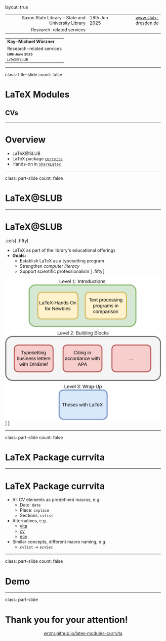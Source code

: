 layout: true

<div class="my-header"></div>

<div class="my-footer">
  <table>
    <tr>
      <td style="text-align:right">Saxon State Library – State and University Library</td>
      <td>18th Jun 2025</td>
      <td style="text-align:right"><a href="https://www.slub-dresden.de/">www.slub-dresden.de</a></td>
    </tr>
    <tr>
      <td style="text-align:right">Research-related services</td>
      <td />
    </tr>
  </table>
</div>

<div class="my-title-footer">
  <table>
    <tr>
      <td style="text-align:left"><b>Kay-Michael Würzner</b></td>
    </tr>
    <tr>
      <td style="text-align:left">Research-related services</td>
    </tr>
    <tr>
      <td style="font-size:8pt"><b>18th June 2025</b></td>
    </tr>
    <tr>
      <td style="font-size:8pt">LaTeX@SLUB</td>
    </tr>
  </table>
</div>

---

class: title-slide
count: false

# LaTeX Modules
## CVs

---

# Overview

- LaTeX@SLUB
- LaTeX package [`currvita`](https://ctan.org/pkg/currvita)
- Hands-on in [`ShareLatex`](https://tex.zih.tu-dresden.de/)

---

class: part-slide
count: false

# LaTeX@SLUB

---

# LaTeX@SLUB

.cols[
.fifty[
- LaTeX as part of the library's educational offerings
- **Goals:**
  + Establish LaTeX as a typesetting program
  + Strengthen *computer literacy*
  + Support scientific professionalism
]
.fifty[
<img src="img/program_en.svg">
]
]

---

class: part-slide
count: false

# LaTeX Package currvita

---

# LaTeX Package currvita

- All CV elements as predefined macros, e.g.
  + Date: `date`
  + Place: `cvplace`
  + Sections: `cvlist`
- Alternatives, e.g.
  + [vita](https://ctan.org/pkg/vita)
  + [cv](https://ctan.org/pkg/cv)
  + [ecv](https://ctan.org/pkg/ecv)
- Similar concepts, different macro naming, e.g.
  + `cvlist` → `ecvSec`

---

class: part-slide
count: false

# Demo

---

class: part-slide

# Thank you for your attention!

<center>
<a href="https://wrznr.github.io/latex-modules-currvita/#1">wrznr.github.io/latex-modules-currvita</a>
</center>

